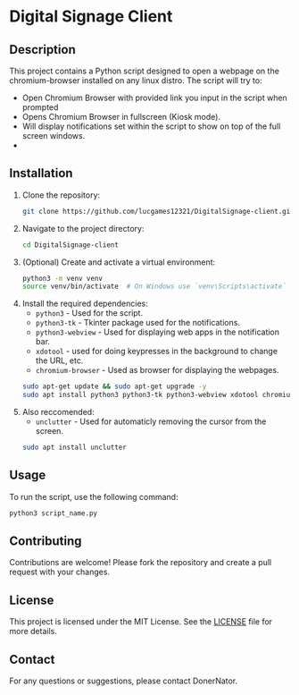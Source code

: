 # Digital Signage Client

## Description

This project contains a Python script designed to open a webpage on the chromium-browser installed on any linux distro. The script will try to:
- Open Chromium Browser with provided link you input in the script when prompted
- Opens Chromium Browser in fullscreen (Kiosk mode).
- Will display notifications set within the script to show on top of the full screen windows.
- 


## Installation

1. Clone the repository:
    ```bash
    git clone https://github.com/lucgames12321/DigitalSignage-client.git
    ```
2. Navigate to the project directory:
    ```bash
    cd DigitalSignage-client
    ```
3. (Optional) Create and activate a virtual environment:
    ```bash
    python3 -m venv venv
    source venv/bin/activate  # On Windows use `venv\Scripts\activate`
    ```
4. Install the required dependencies:
    - `python3` - Used for the script.
    - `python3-tk` - Tkinter package used for the notifications.
    - `python3-webview` - Used for displaying web apps in the notification bar.
    - `xdotool` - used for doing keypresses in the background to change the URL, etc.
    - `chromium-browser` - Used as browser for displaying the webpages.
    ```bash
    sudo apt-get update && sudo apt-get upgrade -y
    sudo apt install python3 python3-tk python3-webview xdotool chromium-browser
    ```
5. Also reccomended:
   - `unclutter` - Used for automaticly removing the cursor from the screen.
    ```bash
    sudo apt install unclutter
    ```

## Usage

To run the script, use the following command:
```bash
python3 script_name.py
```


## Contributing

Contributions are welcome! Please fork the repository and create a pull request with your changes.

## License

This project is licensed under the MIT License. See the [LICENSE](LICENSE) file for more details.

## Contact

For any questions or suggestions, please contact DonerNator.
